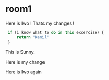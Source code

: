 # room1


Here is Iwo ! Thats my changes !
```javascript
 if (i know what to do in this excercise) {
     return "Kamil"
 }
```


This is Sunny.





Here is my change


Here is Iwo again

